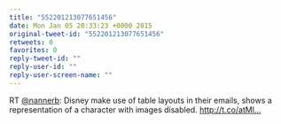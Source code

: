 ```yaml
---
title: "552201213077651456"
date: Mon Jan 05 20:33:23 +0000 2015
original-tweet-id: "552201213077651456"
retweets: 0
favorites: 0
reply-tweet-id: ""
reply-user-id: ""
reply-user-screen-name: ""
---
```

RT <a href="https://twitter.com/nannerb">@nannerb</a>: Disney make use of table layouts in their emails, shows a representation of a character with images disabled. http://t.co/atMl…
